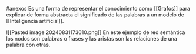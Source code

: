 #anexos
Es una forma de representar el conocimiento como [[Grafos]] para explicar de forma abstracta el significado de las palabras a un modelo de [[Inteligencia artificial]].

![[Pasted image 20240831173610.png]]
En este ejemplo de red semántica los nodos son palabras o frases y las aristas son las relaciones de una palabra con otras.